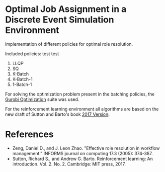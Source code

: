 # Optimal Job Assignment in a Discrete Event Simulation Environment

Implementation of different policies for optimal role resolution.

Included policies: test test

1. LLQP
2. SQ
3. K-Batch
4. K-Batch-1
5. 1-Batch-1

For solving the optimization problem present in the batching policies, the [Gurobi Optimization](http://www.gurobi.com) suite was used.

For the reinforcement learning environment all algorithms are based on the new draft of Sutton and Barto's book [2017 Version](http://incompleteideas.net/sutton/book/bookdraft2016sep.pdf).

# References

- Zeng, Daniel D., and J. Leon Zhao. "Effective role resolution in workflow management." INFORMS journal on computing 17.3 (2005): 374-387.
- Sutton, Richard S., and Andrew G. Barto. Reinforcement learning: An introduction. Vol. 2. No. 2. Cambridge: MIT press, 2017.
